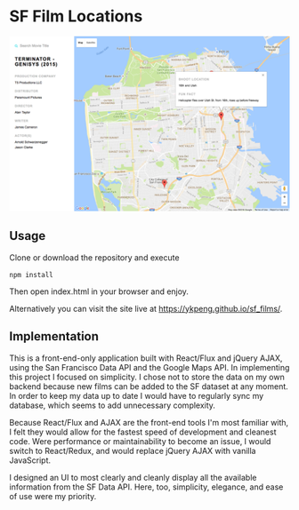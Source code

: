 # SF Film Locations

![map]

## Usage
Clone or download the repository and execute
```
npm install
```
Then open index.html in your browser and enjoy.

Alternatively you can visit the site live at https://ykpeng.github.io/sf_films/.

## Implementation
This is a front-end-only application built with React/Flux and jQuery AJAX, using the San Francisco Data API and the Google Maps API.
In implementing this project I focused on simplicity. I chose not to store the data on my own backend because new films can be added to the SF dataset at any moment. In order to keep my data up to date I would have to regularly sync my database, which seems to add unnecessary complexity.

Because React/Flux and AJAX are the front-end tools I'm most familiar with, I felt they would allow for the fastest speed of development and cleanest code. Were performance or maintainability to become an issue, I would switch to React/Redux, and would replace jQuery AJAX with vanilla JavaScript.

I designed an UI to most clearly and cleanly display all the available information from the SF Data API. Here, too, simplicity, elegance, and ease of use were my priority.

[map]: ./screenshots/sf_films_map.png
